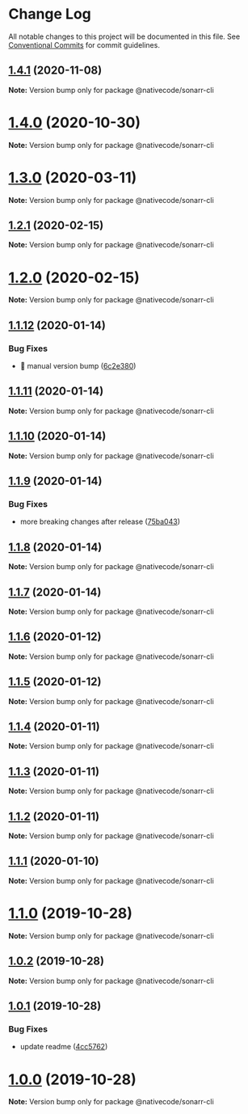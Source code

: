 # Change Log

All notable changes to this project will be documented in this file.
See [Conventional Commits](https://conventionalcommits.org) for commit guidelines.

## [1.4.1](https://git.nativecode.net/nativecode/media-clients/compare/@nativecode/sonarr-cli@1.4.1-next.1...@nativecode/sonarr-cli@1.4.1) (2020-11-08)

**Note:** Version bump only for package @nativecode/sonarr-cli





# [1.4.0](https://git.nativecode.net/nativecode/media-clients/compare/@nativecode/sonarr-cli@1.4.0-next.1...@nativecode/sonarr-cli@1.4.0) (2020-10-30)

**Note:** Version bump only for package @nativecode/sonarr-cli





# [1.3.0](https://git.nativecode.net/nativecode/media-clients/compare/@nativecode/sonarr-cli@1.3.0-next.7...@nativecode/sonarr-cli@1.3.0) (2020-03-11)

**Note:** Version bump only for package @nativecode/sonarr-cli





## [1.2.1](https://git.nativecode.net/nativecode/media-clients/compare/@nativecode/sonarr-cli@1.2.1-next.1...@nativecode/sonarr-cli@1.2.1) (2020-02-15)

**Note:** Version bump only for package @nativecode/sonarr-cli





# [1.2.0](https://git.nativecode.net/nativecode/media-clients/compare/@nativecode/sonarr-cli@1.2.0-next.0...@nativecode/sonarr-cli@1.2.0) (2020-02-15)

**Note:** Version bump only for package @nativecode/sonarr-cli





## [1.1.12](https://git.nativecode.net/nativecode/media-clients/compare/@nativecode/sonarr-cli@1.1.11-next.1...@nativecode/sonarr-cli@1.1.12) (2020-01-14)


### Bug Fixes

* 🐛 manual version bump ([6c2e380](https://git.nativecode.net/nativecode/media-clients/commits/6c2e3806fdd130cd8915b9d844b2605260879516))





## [1.1.11](https://git.nativecode.net/nativecode/media-clients/compare/@nativecode/sonarr-cli@1.1.10...@nativecode/sonarr-cli@1.1.11) (2020-01-14)

**Note:** Version bump only for package @nativecode/sonarr-cli





## [1.1.10](https://git.nativecode.net/nativecode/media-clients/compare/@nativecode/sonarr-cli@1.1.10-next.0...@nativecode/sonarr-cli@1.1.10) (2020-01-14)

**Note:** Version bump only for package @nativecode/sonarr-cli





## [1.1.9](https://git.nativecode.net/nativecode/media-clients/compare/@nativecode/sonarr-cli@1.1.8...@nativecode/sonarr-cli@1.1.9) (2020-01-14)


### Bug Fixes

* more breaking changes after release ([75ba043](https://git.nativecode.net/nativecode/media-clients/commits/75ba04322fb4d970eae60a6f814165737925fe92))





## [1.1.8](https://git.nativecode.net/nativecode/media-clients/compare/@nativecode/sonarr-cli@1.1.8-next.0...@nativecode/sonarr-cli@1.1.8) (2020-01-14)

**Note:** Version bump only for package @nativecode/sonarr-cli





## [1.1.7](https://git.nativecode.net/nativecode/media-clients/compare/@nativecode/sonarr-cli@1.1.7-next.0...@nativecode/sonarr-cli@1.1.7) (2020-01-14)

**Note:** Version bump only for package @nativecode/sonarr-cli





## [1.1.6](https://git.nativecode.net/nativecode/media-clients/compare/@nativecode/sonarr-cli@1.1.6-next.0...@nativecode/sonarr-cli@1.1.6) (2020-01-12)

**Note:** Version bump only for package @nativecode/sonarr-cli





## [1.1.5](https://git.nativecode.net/nativecode/media-clients/compare/@nativecode/sonarr-cli@1.1.5-next.0...@nativecode/sonarr-cli@1.1.5) (2020-01-12)

**Note:** Version bump only for package @nativecode/sonarr-cli





## [1.1.4](https://git.nativecode.net/nativecode/media-clients/compare/@nativecode/sonarr-cli@1.1.4-next.3...@nativecode/sonarr-cli@1.1.4) (2020-01-11)

**Note:** Version bump only for package @nativecode/sonarr-cli





## [1.1.3](https://git.nativecode.net/nativecode/media-clients/compare/@nativecode/sonarr-cli@1.1.3-next.2...@nativecode/sonarr-cli@1.1.3) (2020-01-11)

**Note:** Version bump only for package @nativecode/sonarr-cli





## [1.1.2](https://git.nativecode.net/nativecode/media-clients/compare/@nativecode/sonarr-cli@1.1.2-next.6...@nativecode/sonarr-cli@1.1.2) (2020-01-11)

**Note:** Version bump only for package @nativecode/sonarr-cli





## [1.1.1](https://git.nativecode.net/nativecode/media-clients/compare/@nativecode/sonarr-cli@1.1.1-next.1...@nativecode/sonarr-cli@1.1.1) (2020-01-10)

**Note:** Version bump only for package @nativecode/sonarr-cli





# [1.1.0](https://git.nativecode.net/nativecode/media-clients/compare/@nativecode/sonarr-cli@1.1.0-next.0...@nativecode/sonarr-cli@1.1.0) (2019-10-28)

**Note:** Version bump only for package @nativecode/sonarr-cli





## [1.0.2](https://git.nativecode.net/nativecode/media-clients/compare/@nativecode/sonarr-cli@1.0.1...@nativecode/sonarr-cli@1.0.2) (2019-10-28)

**Note:** Version bump only for package @nativecode/sonarr-cli





## [1.0.1](https://git.nativecode.net/nativecode/media-clients/compare/@nativecode/sonarr-cli@1.0.0...@nativecode/sonarr-cli@1.0.1) (2019-10-28)


### Bug Fixes

* update readme ([4cc5762](https://git.nativecode.net/nativecode/media-clients/commits/4cc57626b48f58e73a23d5a5d53934fb61214ed6))





# [1.0.0](https://git.nativecode.net/nativecode/media-clients/compare/@nativecode/sonarr-cli@1.0.0-next.3...@nativecode/sonarr-cli@1.0.0) (2019-10-28)

**Note:** Version bump only for package @nativecode/sonarr-cli
